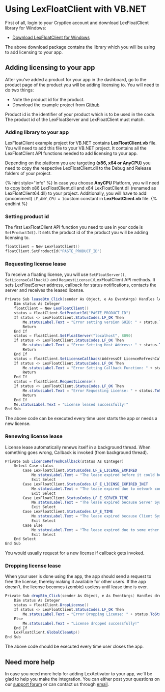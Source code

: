 # Using LexFloatClient with VB.NET

First of all, login to your Cryptlex account and download LexFloatClient library for Windows:

* [Download LexFloatClient for Windows](https://app.cryptlex.com/downloads)

The above download package contains the library which you will be using to add licensing to your app.

## Adding licensing to your app

After you've added a product for your app in the dashboard, go to the product page of the product you will be adding licensing to. You will need to do two things:

* Note the product id for the product.
* Download the example project from [Github](https://github.com/cryptlex/lexfloatclient-vb.net)

Product id is the identifier of your product which is to be used in the code. The product id of the LexFloatServer and LexFloatClient must match.

### Adding library to your app

LexFloatClient example project for VB.NET contains **LexFloatClient.vb** file. You will need to add this file to your VB.NET project. It contains all the LexFloatClient API functions needed to add licensing to your app.

Depending on the platform you are targeting **\(x86, x64 or AnyCPU\)** you need to copy the respective LexFloatClient.dll to the Debug and Release folders of your project.

{% hint style="info" %}
In case you choose **AnyCPU** Platform, you will need to copy both x86 LexFloatClient.dll and x64 LexFloatClient.dll \(renamed as LexFloatClient64.dll\) to your project. Additionally, you will have to add \(uncomment\) `LF_ANY_CPU = 1`custom constant in **LexFloatClient.vb** file.
{% endhint %}

### Setting product id

The first LexFloatClient API function you need to use in your code is `SetProductId()`. It sets the product id of the product you will be adding licensing to. 

```c
floatClient = New LexFloatClient()
floatClient.SetProductId("PASTE_PRODUCT_ID")
```

### Requesting license lease

To receive a floating license, you will use `SetFloatServer()`, `SetLicenseCallback()` and `RequestLicense()`LexFloatClient API methods. It sets LexFloatServer address, callback for status notifications, contacts the server and receives the leased license.

```csharp
Private Sub leaseBtn_Click(sender As Object, e As EventArgs) Handles leaseBtn.Click
    Dim status As Integer
    floatClient = New LexFloatClient()
    status = floatClient.SetProductId("PASTE_PRODUCT_ID")
    If status <> LexFloatClient.StatusCodes.LF_OK Then
        Me.statusLabel.Text = "Error setting version GUID: " + status.ToString()
        Return
    End If
    status = floatClient.SetFloatServer("localhost", 8090)
    If status <> LexFloatClient.StatusCodes.LF_OK Then
        Me.statusLabel.Text = "Error Setting Host Address: " + status.ToString()
        Return
    End If
    status = floatClient.SetLicenseCallback(AddressOf LicenceRefreshCallback)
    If status <> LexFloatClient.StatusCodes.LF_OK Then
        Me.statusLabel.Text = "Error Setting Callback Function: " + status.ToString()
        Return
    End If
    status = floatClient.RequestLicense()
    If status <> LexFloatClient.StatusCodes.LF_OK Then
        Me.statusLabel.Text = "Error Requesting License: " + status.ToString()
        Return
    End If
    Me.statusLabel.Text = "License leased successfully!"
End Sub
```

The above code can be executed every time user starts the app or needs a new license.

### Renewing license lease

License lease automatically renews itself in a background thread. When something goes wrong, Callback is invoked \(from background thread\).

```csharp
Private Sub LicenceRefreshCallback(status As UInteger)
    Select Case status
        Case LexFloatClient.StatusCodes.LF_E_LICENSE_EXPIRED
            Me.statusLabel.Text = "The lease expired before it could be renewed."
            Exit Select
        Case LexFloatClient.StatusCodes.LF_E_LICENSE_EXPIRED_INET
            Me.statusLabel.Text = "The lease expired due to network connection failure."
            Exit Select
        Case LexFloatClient.StatusCodes.LF_E_SERVER_TIME
            Me.statusLabel.Text = "The lease expired because Server System time was modified."
            Exit Select
        Case LexFloatClient.StatusCodes.LF_E_TIME
            Me.statusLabel.Text = "The lease expired because Client System time was modified."
            Exit Select
        Case Else
            Me.statusLabel.Text = "The lease expired due to some other reason."
            Exit Select
    End Select
End Sub
```

You would usually request for a new license if callback gets invoked.

### Dropping license lease

When your user is done using the app, the app should send a request to free the license, thereby making it available for other users. If the app doesn't, the license becomes \(zombie\) useless until lease time is over.

```csharp
Private Sub dropBtn_Click(sender As Object, e As EventArgs) Handles dropBtn.Click
    Dim status As Integer
    status = floatClient.DropLicense()
    If status <> LexFloatClient.StatusCodes.LF_OK Then
        Me.statusLabel.Text = "Error Dropping License: " + status.ToString()
	Else
		Me.statusLabel.Text = "License dropped successfully!"
	End If
    LexFloatClient.GlobalCleanUp()
End Sub
```

The above code should be executed every time user closes the app.

## Need more help

In case you need more help for adding LexActivator to your app, we'll be glad to help you make the integration. You can either post your questions on our [support forum](https://cryptlex.com/forums) or can contact us through [email](mailto:support@cryptlex.com?Subject=Using%20LexFloatClient).

